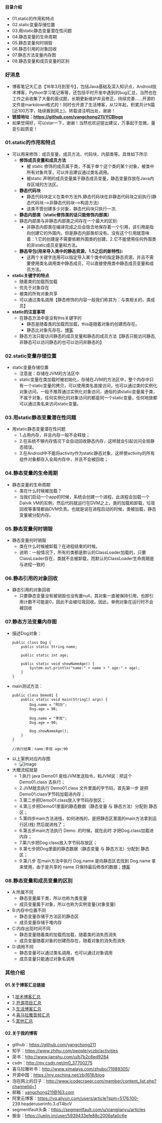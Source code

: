 #### 目录介绍
- 01.static的作用和特点
- 02.static变量存储位置
- 03.用static静态变量潜在性问题
- 04.静态变量的生命周期
- 05.静态变量何时销毁
- 06.静态引用的对象回收
- 07.静态方法变量内存图
- 08.静态变量和成员变量的区别



### 好消息
- 博客笔记大汇总【16年3月到至今】，包括Java基础及深入知识点，Android技术博客，Python学习笔记等等，还包括平时开发中遇到的bug汇总，当然也在工作之余收集了大量的面试题，长期更新维护并且修正，持续完善……开源的文件是markdown格式的！同时也开源了生活博客，从12年起，积累共计N篇[近100万字，陆续搬到网上]，转载请注明出处，谢谢！
- **链接地址：https://github.com/yangchong211/YCBlogs**
- 如果觉得好，可以star一下，谢谢！当然也欢迎提出建议，万事起于忽微，量变引起质变！





### 01.static的作用和特点
- 可以用来修饰：成员变量，成员方法，代码块，内部类等。具体如下所示
    - **修饰成员变量和成员方法** 
        - 被 static 修饰的成员属于类，不属于单个这个类的某个对象，被类中所有对象共享，可以并且建议通过类名调用。
        - 被static 声明的成员变量属于静态成员变量，静态变量存放在Java内存区域的方法区。
    - **静态代码块** 
        - 静态代码块定义在类中方法外,静态代码块在非静态代码块之前执行(静态代码块—>非静态代码块—>构造方法)
        - 该类不管创建多少对象，静态代码块只执行一次.
    - **静态内部类（static修饰类的话只能修饰内部类）** 
    - 静态内部类与非静态内部类之间存在一个最大的区别:
        - 非静态内部类在编译完成之后会隐含地保存着一个引用，该引用是指向创建它的外围内，但是静态内部类却没有。没有这个引用就意味着：1.它的创建是不需要依赖外围类的创建。2.它不能使用任何外围类的非static成员变量和方法。
    - **静态导包(用来导入类中的静态资源，1.5之后的新特性):**
        - 这两个关键字连用可以指定导入某个类中的指定静态资源，并且不需要使用类名调用类中静态成员，可以直接使用类中静态成员变量和成员方法。
- **static关键字的特点**
	* 随着类的加载而加载
	* 优先于对象存在
	* 被类的所有对象共享
	* 可以通过类名调用【静态修饰的内容一般我们称其为：与类相关的，类成员】
- **static的注意事项**
	* 在静态方法中是没有this关键字的
		* 静态是随着类的加载而加载，this是随着对象的创建而存在。
		* 静态比对象先存在。[博客](https://github.com/yangchong211/YCBlogs)
	* 静态方法只能访问静态的成员变量和静态的成员方法【静态只能访问静态,非静态可以访问静态的也可以访问非静态的】




### 02.static变量存储位置
- static变量存储位置
    - 注意是：存储在JVM的方法区中
    - static变量在类加载时被初始化，存储在JVM的方法区中，整个内存中只有一个static变量的拷贝，可以使用类名直接访问，也可以通过类的实例化对象访问，一般不推荐通过实例化对象访问，通俗的讲static变量属于类，不属于对象，任何实例化的对象访问的都是同一个static变量，任何地放都可以通过类名来访问static变量。



### 03.用static静态变量潜在性问题
- 用static静态变量潜在性问题
    - 1.占用内存，并且内存一般不会释放；
    - 2.在系统不够内存情况下会自动回收静态内存，这样就会引起访问全局静态错误。
    - 3.在Android中不能将activity作为static静态对象，这样使activity的所有组件对象都存入全局内存中，并且不会被回收；




### 04.静态变量的生命周期
- 静态变量的生命周期
    - 类在什么时候被加载？
    - 当我们启动一个app的时候，系统会创建一个进程，此进程会加载一个Dalvik VM的实例，然后代码就运行在DVM之上，类的加载和卸载，垃圾回收等事情都由DVM负责。也就是说在进程启动的时候，类被加载，静态变量被分配内存。



### 05.静态变量何时销毁
- 静态变量何时销毁
    - 类在什么时候被卸载？在进程结束的时候。
    - 说明：一般情况下，所有的类都是默认的ClassLoader加载的，只要ClassLoader存在，类就不会被卸载，而默认的ClassLoader生命周期是与进程一致的



### 06.静态引用的对象回收
- 静态引用的对象回收
    - 只要静态变量没有被销毁也没有置null，其对象一直被保持引用，也即引用计数不可能是0，因此不会被垃圾回收。因此，单例对象在运行时不会被回收



### 07.静态方法变量内存图
- 描述Dog对象：
    ```
    public class Dog {
        public static String name;
    
        public static int age;
    
        public static void showNameAge() {
            System.out.println("name:" + name + " age:" + age);
        }
    }
    ```
- main测试方法：
    ```
    public class Demo01 {
        public static void main(String[] args) {
            Dog.name = "阿白";
            Dog.age = 98;
    
            Dog.name = "李双";
            Dog.age = 90;
    
            Dog.showNameAge();
        }
    }
    
    //执行结果：name:李双 age:90
    ```
- 以上案例对应内存图
    - ![image](https://upload-images.jianshu.io/upload_images/4432347-c7abec575b82f492.png?imageMogr2/auto-orient/strip%7CimageView2/2/w/1240)
- 大概流程就是
    - 1.执行 java Demo01  是给JVM发送指令，和JVM说：把这个 Demo01.class 去执行；
    - 2.JVM就去执行 Demo01.class 文件里面的字节码，首先第一步 是把 Demo01.class字节码加载进内存；
    - 3.第二步把Demo01.class放入字节码存放区；
    - 4.第三步把Demo01里面的静态数据（静态变量 与 静态方法）分配到 静态区；
    - 5.第四步main方法进栈，如何进栈的，是把静态区里面的main方法拿到运行区(栈) 然后就进栈了；
    - 6.第五步main方法执行 Demo. 的时候，就在此时 才把Dog.class加载进内存；
    - 7.第六步把Dog.class放入字节码存放区；
    - 8.第七步把Dog里面的静态数据（静态变量 与 静态方法）分配到 静态区；
    - 9.第八步 在main方法中执行 Dog.name  是向静态区去找到 Dog.name 拿来使用，由于是共享的 name 只保持最后修改的数据；[博客](https://github.com/yangchong211/YCBlogs)




### 08.静态变量和成员变量的区别
- A:所属不同
	* 静态变量属于类，所以也称为类变量
	* 成员变量属于对象，所以也称为实例变量(对象变量)
- B:内存中位置不同
	* 静态变量存储于方法区的静态区
	* 成员变量存储于堆内存
- C:内存出现时间不同
	* 静态变量随着类的加载而加载，随着类的消失而消失
	* 成员变量随着对象的创建而存在，随着对象的消失而消失
- D:调用不同
	* 静态变量可以通过类名调用，也可以通过对象调用
	* 成员变量只能通过对象名调用






### 其他介绍
#### 01.关于博客汇总链接
- 1.[技术博客汇总](https://www.jianshu.com/p/614cb839182c)
- 2.[开源项目汇总](https://blog.csdn.net/m0_37700275/article/details/80863574)
- 3.[生活博客汇总](https://blog.csdn.net/m0_37700275/article/details/79832978)
- 4.[喜马拉雅音频汇总](https://www.jianshu.com/p/f665de16d1eb)
- 5.[其他汇总](https://www.jianshu.com/p/53017c3fc75d)



#### 02.关于我的博客
- github：https://github.com/yangchong211
- 知乎：https://www.zhihu.com/people/yczbj/activities
- 简书：http://www.jianshu.com/u/b7b2c6ed9284
- csdn：http://my.csdn.net/m0_37700275
- 喜马拉雅听书：http://www.ximalaya.com/zhubo/71989305/
- 开源中国：https://my.oschina.net/zbj1618/blog
- 泡在网上的日子：http://www.jcodecraeer.com/member/content_list.php?channelid=1
- 邮箱：yangchong211@163.com
- 阿里云博客：https://yq.aliyun.com/users/article?spm=5176.100- 239.headeruserinfo.3.dT4bcV
- segmentfault头条：https://segmentfault.com/u/xiangjianyu/articles
- 掘金：https://juejin.im/user/5939433efe88c2006afa0c6e


